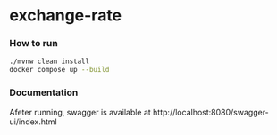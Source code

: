 # exchange-rate

### How to run
```sh
./mvnw clean install
docker compose up --build
```
### Documentation
Afeter running, swagger is available at http://localhost:8080/swagger-ui/index.html
